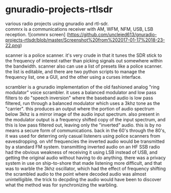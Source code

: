 # gnuradio-projects-rtlsdr
various radio projects using gnuradio and rtl-sdr.   
commrx is a communications receiver with AM, WFM, NFM, USB, LSB reception.
![commrx screen] (https://github.com/unclejed613/gnuradio-projects-rtlsdr/blob/master/Screenshot%20from%202017-01-17%2018-23-22.png)

scanner is a police scanner.  it's very crude in that it tunes the SDR stick to the frequency of interest rather than picking signals out somewhere within the bandwidth.  scanner also can use a list of presets like a police scanner. the list is editable, and there are two python scripts to manage the frequency list, one a GUI, and the other using a curses interface.

scrambler is a gnuradio implementation of the old fashioned analog "ring modulator" voice scrambler.  it uses a balanced modulator and low pass filters to do "speech inversion" where the baseband audio is low pass filtered, run through a balanced modulator which uses a 3khz tone as the "carrier".  this produces an output where the portion of audio spectrum below 3khz is a mirror image of the audio input spectrum. also present in the modulator output is a frequency shifted copy of the input spectrum, and this is low pass filtered out, leaving only the "inverted" audio.  this is by no means a secure form of communications.  back in the 60's through the 80's, it was used for deterring only casual listeners using police scanners from eavesdropping.  on vhf frequencies the inverted audio would be transmitted by a standard FM system.  transmitting inverted audio on an HF SSB radio had the obvious weakness of receiving it using LSB instead of USB, and getting the original audio without having to do anything.  there was a privacy system in use on ship-to-shore that made listening more difficult, and that was to warble the 3khz oscillator, which had the effect of frequency shifting the scrambled audio to the point where decoded audio was almost unintelligible.  the trick to decpding the audio would have been to discover what the method was for synchronizing the warbling.
